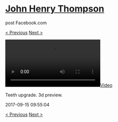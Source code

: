 # [John Henry Thompson](../README.md)
post Facebook.com

[< Previous](2017-09-15-5.md) [Next >](2017-09-12-2.md)

[![](../media/2017-09-15/Teeth-upgrade-3d-preview.mp4)](../README.md)

Teeth upgrade. 3d preview.

2017-09-15 09:55:04

[< Previous](2017-09-15-5.md) [Next >](2017-09-12-2.md)